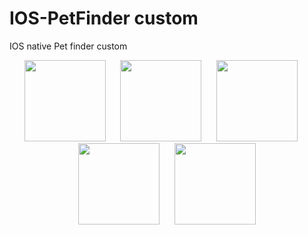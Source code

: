 # IOS-PetFinder custom 
IOS native Pet finder custom

<div align="center">
    <img src="https://user-images.githubusercontent.com/18409088/135190087-ebdf132d-5a43-4c86-a80b-cc5a516ffd96.png" width="130px"</img>
     &nbsp;&nbsp;&nbsp;&nbsp;
    <img src="https://user-images.githubusercontent.com/18409088/135190112-5f438385-832e-42fb-a63f-571ef0a8c989.png" width="130px"</img>
     &nbsp;&nbsp;&nbsp;&nbsp;
    <img src="https://user-images.githubusercontent.com/18409088/135190126-284a36b2-8036-4e90-8ef7-0c52baa99944.png" width="130px"</img>
    &nbsp;&nbsp;&nbsp;&nbsp;
    <img src="https://user-images.githubusercontent.com/18409088/135190152-217e686b-58af-48f0-8329-a51fdb6071aa.png" width="130px"</img>
  &nbsp;&nbsp;&nbsp;&nbsp;
    <img src="https://user-images.githubusercontent.com/18409088/135190171-ce0de83d-ff72-4bdb-a5c9-6ccf265e5f23.png" width="130px"</img>
  
</div>
